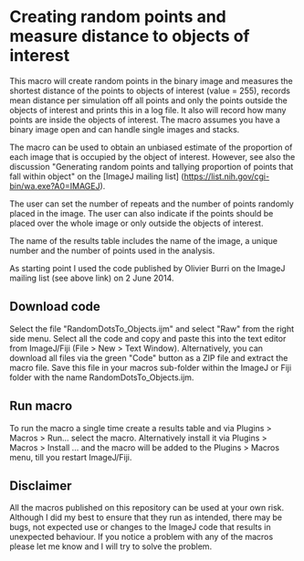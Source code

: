 # Creating random points and measure distance to objects of interest

This macro will create random points in the binary image and measures the shortest distance of the points to objects of interest (value = 255), records mean distance per simulation off all points and only the points outside the objects of interest and prints this in a log file. It also will record how many points are inside the objects of interest. The macro assumes you have a binary image open and can handle single images and stacks.

The macro can be used to obtain an unbiased estimate of the proportion of each image that is occupied by the object of interest. However, see also the discussion "Generating random points and tallying proportion of points that fall within object" on the [ImageJ mailing list] (https://list.nih.gov/cgi-bin/wa.exe?A0=IMAGEJ).

The user can set the number of repeats and the number of points randomly placed in the image. The user can also indicate if the points should be placed over the whole image or only outside the objects of interest.

The name of the results table includes the name of the image, a unique number and the number of points used in the analysis. 

As starting point I used the code published by Olivier Burri on the ImageJ mailing list (see above link) on 2 June 2014.

## Download code

Select the file "RandomDotsTo_Objects.ijm" and select "Raw" from the right side menu. Select all the code and copy and paste this into the text editor from ImageJ/Fiji (File > New > Text Window). Alternatively, you can download all files via the green "Code" button as a ZIP file and extract the macro file. Save this file in your macros sub-folder within the ImageJ or Fiji folder with the name RandomDotsTo_Objects.ijm.

## Run macro

To run the macro a single time create a results table and via Plugins > Macros > Run... select the macro. Alternatively install it via Plugins > Macros > Install ... and the macro will be added to the Plugins > Macros menu, till you restart ImageJ/Fiji.

## Disclaimer

All the macros published on this repository can be used at your own risk. Although I did my best to ensure that they run as intended, there may be bugs, not expected use or changes to the ImageJ code that results in unexpected behaviour. If you notice a problem with any of the macros please let me know and I will try to solve the problem.